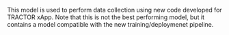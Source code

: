 This model is used to perform data collection using new code developed for TRACTOR xApp. Note that this is not the best performing model, but it contains a model compatible with the new training/deploymenet pipeline. 
